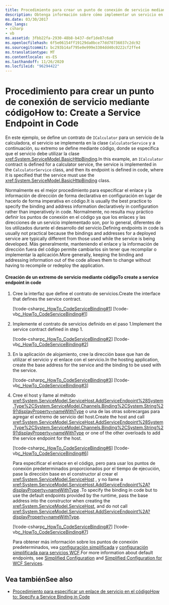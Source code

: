```yaml
---
title: Procedimiento para crear un punto de conexión de servicio mediante código
description: Obtenga información sobre cómo implementar un servicio en una clase y definir su punto de conexión mediante programación. En WCF, los extremos se definen normalmente en un archivo de configuración.
ms.date: 03/30/2017
dev_langs:
- csharp
- vb
ms.assetid: 3fbb22fa-2930-48b8-b437-def1de87c6a0
ms.openlocfilehash: 6f5e06154ff19129da0bce77dd70736037c2dc92
ms.sourcegitcommit: bc293b14af795e0e999e3304dd40c0222cf2ffe4
ms.translationtype: MT
ms.contentlocale: es-ES
ms.lasthandoff: 11/26/2020
ms.locfileid: "96294422"
---
```

# <a name="how-to-create-a-service-endpoint-in-code"></a><span data-ttu-id="1d54b-104">Procedimiento para crear un punto de conexión de servicio mediante código</span><span class="sxs-lookup"><span data-stu-id="1d54b-104">How to: Create a Service Endpoint in Code</span></span>

<span data-ttu-id="1d54b-105">En este ejemplo, se define un contrato de `ICalculator` para un servicio de la calculadora, el servicio se implementa en la clase `CalculatorService` y a continuación, su extremo se define mediante código, donde se especifica que el servicio debe utilizar la clase <xref:System.ServiceModel.BasicHttpBinding>.</span><span class="sxs-lookup"><span data-stu-id="1d54b-105">In this example, an `ICalculator` contract is defined for a calculator service, the service is implemented in the `CalculatorService` class, and then its endpoint is defined in code, where it is specified that the service must use the <xref:System.ServiceModel.BasicHttpBinding> class.</span></span>  
  
 <span data-ttu-id="1d54b-106">Normalmente es el mejor procedimiento para especificar el enlace y la información de dirección de forma declarativa en configuración en lugar de hacerlo de forma imperativa en código.</span><span class="sxs-lookup"><span data-stu-id="1d54b-106">It is usually the best practice to specify the binding and address information declaratively in configuration rather than imperatively in code.</span></span> <span data-ttu-id="1d54b-107">Normalmente, no resulta muy práctico definir los puntos de conexión en el código ya que los enlaces y las direcciones de un servicio implementado son, por lo general, diferentes de los utilizados durante el desarrollo del servicio.</span><span class="sxs-lookup"><span data-stu-id="1d54b-107">Defining endpoints in code is usually not practical because the bindings and addresses for a deployed service are typically different from those used while the service is being developed.</span></span> <span data-ttu-id="1d54b-108">Más generalmente, manteniendo el enlace y la información de dirección fuera del código permite cambiarlos sin tener que recompilar o implementar la aplicación.</span><span class="sxs-lookup"><span data-stu-id="1d54b-108">More generally, keeping the binding and addressing information out of the code allows them to change without having to recompile or redeploy the application.</span></span>  
  
#### <a name="to-create-a-service-endpoint-in-code"></a><span data-ttu-id="1d54b-109">Creación de un extremo de servicio mediante código</span><span class="sxs-lookup"><span data-stu-id="1d54b-109">To create a service endpoint in code</span></span>  
  
1. <span data-ttu-id="1d54b-110">Cree la interfaz que define el contrato de servicios.</span><span class="sxs-lookup"><span data-stu-id="1d54b-110">Create the interface that defines the service contract.</span></span>  
  
     [!code-csharp[c_HowTo_CodeServiceBinding#1](../../../../samples/snippets/csharp/VS_Snippets_CFX/c_howto_codeservicebinding/cs/source.cs#1)]
     [!code-vb[c_HowTo_CodeServiceBinding#1](../../../../samples/snippets/visualbasic/VS_Snippets_CFX/c_howto_codeservicebinding/vb/source.vb#1)]  
  
2. <span data-ttu-id="1d54b-111">Implemente el contrato de servicios definido en el paso 1.</span><span class="sxs-lookup"><span data-stu-id="1d54b-111">Implement the service contract defined in step 1.</span></span>  
  
     [!code-csharp[c_HowTo_CodeServiceBinding#2](../../../../samples/snippets/csharp/VS_Snippets_CFX/c_howto_codeservicebinding/cs/source.cs#2)]
     [!code-vb[c_HowTo_CodeServiceBinding#2](../../../../samples/snippets/visualbasic/VS_Snippets_CFX/c_howto_codeservicebinding/vb/source.vb#2)]  
  
3. <span data-ttu-id="1d54b-112">En la aplicación de alojamiento, cree la dirección base que han de utilizar el servicio y el enlace con el servicio.</span><span class="sxs-lookup"><span data-stu-id="1d54b-112">In the hosting application, create the base address for the service and the binding to be used with the service.</span></span>  
  
     [!code-csharp[c_HowTo_CodeServiceBinding#3](../../../../samples/snippets/csharp/VS_Snippets_CFX/c_howto_codeservicebinding/cs/source.cs#3)]
     [!code-vb[c_HowTo_CodeServiceBinding#3](../../../../samples/snippets/visualbasic/VS_Snippets_CFX/c_howto_codeservicebinding/vb/source.vb#3)]  
  
4. <span data-ttu-id="1d54b-113">Cree el host y llame al método <xref:System.ServiceModel.ServiceHost.AddServiceEndpoint%28System.Type%2CSystem.ServiceModel.Channels.Binding%2CSystem.String%29?displayProperty=nameWithType> o una de las otras sobrecargas para agregar el extremo de servicio del host.</span><span class="sxs-lookup"><span data-stu-id="1d54b-113">Create the host and call <xref:System.ServiceModel.ServiceHost.AddServiceEndpoint%28System.Type%2CSystem.ServiceModel.Channels.Binding%2CSystem.String%29?displayProperty=nameWithType> or one of the other overloads to add the service endpoint for the host.</span></span>  
  
     [!code-csharp[c_HowTo_CodeServiceBinding#6](../../../../samples/snippets/csharp/VS_Snippets_CFX/c_howto_codeservicebinding/cs/source.cs#6)]
     [!code-vb[c_HowTo_CodeServiceBinding#6](../../../../samples/snippets/visualbasic/VS_Snippets_CFX/c_howto_codeservicebinding/vb/source.vb#6)]  
  
     <span data-ttu-id="1d54b-114">Para especificar el enlace en el código, pero para usar los puntos de conexión predeterminados proporcionados por el tiempo de ejecución, pase la dirección base en el constructor al crear el <xref:System.ServiceModel.ServiceHost> , y no llame a <xref:System.ServiceModel.ServiceHost.AddServiceEndpoint%2A?displayProperty=nameWithType> .</span><span class="sxs-lookup"><span data-stu-id="1d54b-114">To specify the binding in code but to use the default endpoints provided by the runtime, pass the base address into the constructor when creating the <xref:System.ServiceModel.ServiceHost>, and do not call <xref:System.ServiceModel.ServiceHost.AddServiceEndpoint%2A?displayProperty=nameWithType>.</span></span>  
  
     [!code-csharp[c_HowTo_CodeServiceBinding#7](../../../../samples/snippets/csharp/VS_Snippets_CFX/c_howto_codeservicebinding/cs/source.cs#7)]
     [!code-vb[c_HowTo_CodeServiceBinding#7](../../../../samples/snippets/visualbasic/VS_Snippets_CFX/c_howto_codeservicebinding/vb/source.vb#7)]  
  
     <span data-ttu-id="1d54b-115">Para obtener más información sobre los puntos de conexión predeterminados, vea [configuración simplificada](../simplified-configuration.md) y [configuración simplificada para servicios WCF](../samples/simplified-configuration-for-wcf-services.md).</span><span class="sxs-lookup"><span data-stu-id="1d54b-115">For more information about default endpoints, see [Simplified Configuration](../simplified-configuration.md) and [Simplified Configuration for WCF Services](../samples/simplified-configuration-for-wcf-services.md).</span></span>  
  
## <a name="see-also"></a><span data-ttu-id="1d54b-116">Vea también</span><span class="sxs-lookup"><span data-stu-id="1d54b-116">See also</span></span>

- [<span data-ttu-id="1d54b-117">Procedimiento para especificar un enlace de servicio en el código</span><span class="sxs-lookup"><span data-stu-id="1d54b-117">How to: Specify a Service Binding in Code</span></span>](../how-to-specify-a-service-binding-in-code.md)
